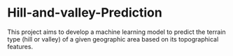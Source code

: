 # Hill-and-valley-Prediction
This project aims to develop a machine learning model to predict the terrain type (hill or valley) of a given geographic area based on its topographical features.
